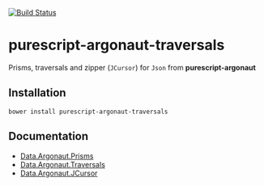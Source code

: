 [![Build Status](https://travis-ci.org/purescript-contrib/purescript-argonaut-traversals?branch=master)](https://travis-ci.org/purescript-contrib/purescript-argonaut-traversals)

# purescript-argonaut-traversals

Prisms, traversals and zipper (`JCursor`) for `Json` from __purescript-argonaut__

## Installation

```shell
bower install purescript-argonaut-traversals
```

## Documentation

- [Data.Argonaut.Prisms](docs/Data/Argonaut/Prisms.md)
- [Data.Argonaut.Traversals](docs/Data/Argonaut/Traversals.md)
- [Data.Argonaut.JCursor](docs/Data/Argonaut/JCursor.md)
